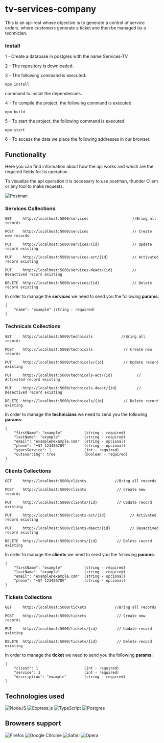 # tv-services-company

This is an api-rest whose objective is to generate a control of service orders, where customers generate a ticket and then be managed by a technician.

### Install

1 - Create a database in postgres with the name Services-TV.

2 - The repository is downloaded.

3 - The following command is executed:
```
npm install
```
command to install the dependencies.

4 - To compile the project, the following command is executed 
```
npm build
```
5 - To start the project, the following command is executed 
```
npm start
```

6 - To access the data we place the following addresses in our browser.

## Functionality

Here you can find information about how the api works and which are the required fields for its operation.

To visualize the api operation it is necessary to use postman, thunder Client or any tool to make requests.

![Postman](https://img.shields.io/badge/Postman-FF6C37?style=for-the-badge&logo=postman&logoColor=white)

### Services Collections
```
GET     http://localhost:5000/services                    //Bring all records

POST    http://localhost:5000/services                    // Create new records

PUT     http://localhost:5000/services/{id}               // Update record existing

PUT     http://localhost:5000/services-act/{id}           // Activated record existing

PUT     http://localhost:5000/services-deact/{id}         // Desactived record existing

DELETE  http://localhost:5000/services/{id}               // Delete record existing
```

In order to manage the **services** we need to send you the following **params**:


~~~
{
    "name": "example" (string - required)
}
~~~


### Technicals Collections
```
GET     http://localhost:5000/technicals             //Bring all records

POST    http://localhost:5000/technicals              // Create new records

PUT     http://localhost:5000/technicals/{id}         // Update record existing

PUT     http://localhost:5000/technicals-act/{id}           // Activated record existing

PUT     http://localhost:5000/technicals-deact/{id}         // Desactived record existing

DELETE  http://localhost:5000/technicals/{id}         // Delete record existing
```

In order to manage the **technicians** we need to send you the following **params**:

~~~
{
    "firstName": "example"          (string - required)
    "lastName": "example"           (string - required)
    "email": "example@example.com"  (string - opcional)
    "phone": "+57 123456789"        (string - opcional)
    "yearsService": 1               (int - required)
    "outsourcing": true             (boolean - required)
}
~~~



### Clients Collections
```
GET     http://localhost:5000/clients             //Bring all records

POST    http://localhost:5000/clients              // Create new records

PUT     http://localhost:5000/clients/{id}         // Update record existing

PUT     http://localhost:5000/clients-act/{id}           // Activated record existing

PUT     http://localhost:5000/clients-deact/{id}         // Desactived record existing

DELETE  http://localhost:5000/clients/{id}         // Delete record existing
```

In order to manage the **clients** we need to send you the following **params**:

~~~
{
    "firstName": "example"          (string - required)
    "lastName": "example"           (string - required)
    "email": "example@example.com"  (string - opcional)
    "phone": "+57 123456789"        (string - opcional)
}
~~~

### Tickets Collections
```
GET     http://localhost:5000/tickets             //Bring all records

POST    http://localhost:5000/tickets              // Create new records

PUT     http://localhost:5000/tickets/{id}         // Update record existing

DELETE  http://localhost:5000/tickets/{id}         // Delete record existing
```
In order to manage the **ticket** we need to send you the following **params**:

~~~
{
    "client": 1                     (int - required)
    "service": 1                    (int - required)
    "description": "example"        (string - required)
}
~~~


## Technologies used

![NodeJS](https://img.shields.io/badge/node.js-6DA55F?style=for-the-badge&logo=node.js&logoColor=white)
![Express.js](https://img.shields.io/badge/express.js-%23404d59.svg?style=for-the-badge&logo=express&logoColor=%2361DAFB)
![TypeScript](https://img.shields.io/badge/typescript-%23007ACC.svg?style=for-the-badge&logo=typescript&logoColor=white)
![Postgres](https://img.shields.io/badge/postgres-%23316192.svg?style=for-the-badge&logo=postgresql&logoColor=white)

## Browsers support

![Firefox](https://img.shields.io/badge/Firefox-FF7139?style=for-the-badge&logo=Firefox-Browser&logoColor=white)
![Google Chrome](https://img.shields.io/badge/Google%20Chrome-4285F4?style=for-the-badge&logo=GoogleChrome&logoColor=white)
![Safari](https://img.shields.io/badge/Safari-000000?style=for-the-badge&logo=Safari&logoColor=white)
![Opera](https://img.shields.io/badge/Opera-FF1B2D?style=for-the-badge&logo=Opera&logoColor=white)
